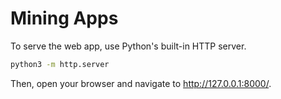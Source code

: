 # Mining Apps

To serve the web app, use Python's built-in HTTP server.

```bash
python3 -m http.server
```

Then, open your browser and navigate to http://127.0.0.1:8000/.